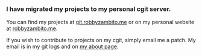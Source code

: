 ### I have migrated my projects to my personal cgit server.

You can find my projects at [git.robbyzambito.me](https://git.robbyzambito.me) or on my personal website at [robbyzambito.me](https://robbyzambito.me).

If you wish to contribute to projects on my cgit, simply email me a patch.
My email is in my git logs and on [my about page](https://robbyzambito.me/about/).

<!--
**Zambito1/Zambito1** is a ✨ _special_ ✨ repository because its `README.md` (this file) appears on your GitHub profile.

Here are some ideas to get you started:

- 🔭 I’m currently working on ...
- 🌱 I’m currently learning ...
- 👯 I’m looking to collaborate on ...
- 🤔 I’m looking for help with ...
- 💬 Ask me about ...
- 📫 How to reach me: ...
- 😄 Pronouns: ...
- ⚡ Fun fact: ...
-->
